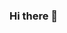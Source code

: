 ### Hi there 👋

<!--
**ALMahmud00/ALMahmud00** is a ✨ _special_ ✨ repository because its `README.md` (this file) appears on your GitHub profile.

Here are some ideas to get you started:

- 🔭 I’m currently working on ...
- 🌱 I’m currently learning ...
- 👯 I’m looking to collaborate on ...
- 🤔 I’m looking for help with ...
- 💬 Ask me about ...
- 📫 How to reach me: ...
- 😄 Pronouns: ...
- ⚡ Fun fact: ...




[![ALMahmud's GitHub stats](https://github-readme-stats.vercel.app/api?username=ALMahmud00&count_private=true&show_icons=true&theme=eagle)](https://github.com/ALMahmud00)
-->
